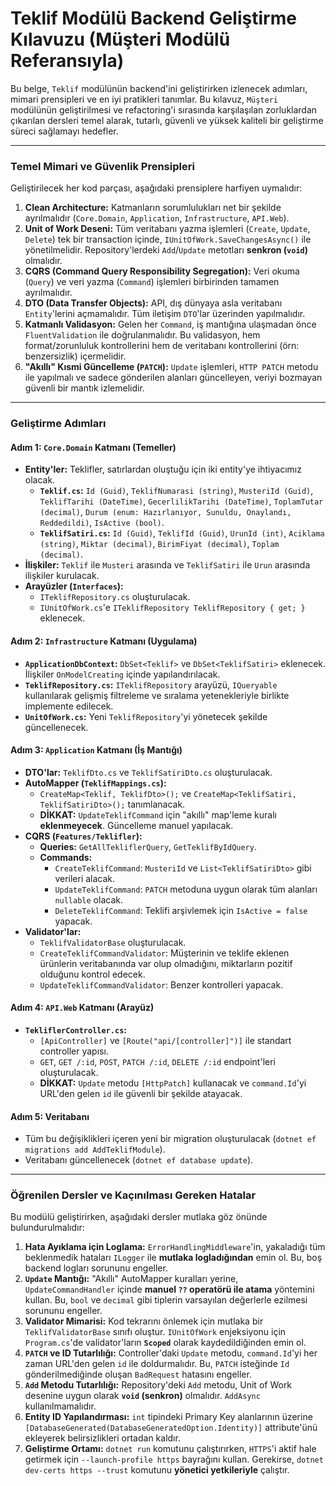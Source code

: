 # **Teklif Modülü Backend Geliştirme Kılavuzu (Müşteri Modülü Referansıyla)**

Bu belge, `Teklif` modülünün backend'ini geliştirirken izlenecek adımları, mimari prensipleri ve en iyi pratikleri tanımlar. Bu kılavuz, `Müşteri` modülünün geliştirilmesi ve refactoring'i sırasında karşılaşılan zorluklardan çıkarılan dersleri temel alarak, tutarlı, güvenli ve yüksek kaliteli bir geliştirme süreci sağlamayı hedefler.

---

### **Temel Mimari ve Güvenlik Prensipleri**

Geliştirilecek her kod parçası, aşağıdaki prensiplere harfiyen uymalıdır:

1.  **Clean Architecture:** Katmanların sorumlulukları net bir şekilde ayrılmalıdır (`Core.Domain`, `Application`, `Infrastructure`, `API.Web`).
2.  **Unit of Work Deseni:** Tüm veritabanı yazma işlemleri (`Create`, `Update`, `Delete`) tek bir transaction içinde, `IUnitOfWork.SaveChangesAsync()` ile yönetilmelidir. Repository'lerdeki `Add`/`Update` metotları **senkron (`void`)** olmalıdır.
3.  **CQRS (Command Query Responsibility Segregation):** Veri okuma (`Query`) ve veri yazma (`Command`) işlemleri birbirinden tamamen ayrılmalıdır.
4.  **DTO (Data Transfer Objects):** API, dış dünyaya asla veritabanı `Entity`'lerini açmamalıdır. Tüm iletişim `DTO`'lar üzerinden yapılmalıdır.
5.  **Katmanlı Validasyon:** Gelen her `Command`, iş mantığına ulaşmadan önce `FluentValidation` ile doğrulanmalıdır. Bu validasyon, hem format/zorunluluk kontrollerini hem de veritabanı kontrollerini (örn: benzersizlik) içermelidir.
6.  **"Akıllı" Kısmi Güncelleme (`PATCH`):** `Update` işlemleri, `HTTP PATCH` metodu ile yapılmalı ve sadece gönderilen alanları güncelleyen, veriyi bozmayan güvenli bir mantık izlemelidir.

---

### **Geliştirme Adımları**

#### **Adım 1: `Core.Domain` Katmanı (Temeller)**

*   **Entity'ler:** Teklifler, satırlardan oluştuğu için iki entity'ye ihtiyacımız olacak.
    *   **`Teklif.cs`:** `Id (Guid)`, `TeklifNumarasi (string)`, `MusteriId (Guid)`, `TeklifTarihi (DateTime)`, `GecerlilikTarihi (DateTime)`, `ToplamTutar (decimal)`, `Durum (enum: Hazırlanıyor, Sunuldu, Onaylandı, Reddedildi)`, `IsActive (bool)`.
    *   **`TeklifSatiri.cs`:** `Id (Guid)`, `TeklifId (Guid)`, `UrunId (int)`, `Aciklama (string)`, `Miktar (decimal)`, `BirimFiyat (decimal)`, `Toplam (decimal)`.
*   **İlişkiler:** `Teklif` ile `Musteri` arasında ve `TeklifSatiri` ile `Urun` arasında ilişkiler kurulacak.
*   **Arayüzler (`Interfaces`):**
    *   `ITeklifRepository.cs` oluşturulacak.
    *   `IUnitOfWork.cs`'e `ITeklifRepository TeklifRepository { get; }` eklenecek.

#### **Adım 2: `Infrastructure` Katmanı (Uygulama)**

*   **`ApplicationDbContext`:** `DbSet<Teklif>` ve `DbSet<TeklifSatiri>` eklenecek. İlişkiler `OnModelCreating` içinde yapılandırılacak.
*   **`TeklifRepository.cs`:** `ITeklifRepository` arayüzü, `IQueryable` kullanılarak gelişmiş filtreleme ve sıralama yetenekleriyle birlikte implemente edilecek.
*   **`UnitOfWork.cs`:** Yeni `TeklifRepository`'yi yönetecek şekilde güncellenecek.

#### **Adım 3: `Application` Katmanı (İş Mantığı)**

*   **DTO'lar:** `TeklifDto.cs` ve `TeklifSatiriDto.cs` oluşturulacak.
*   **AutoMapper (`TeklifMappings.cs`):**
    *   `CreateMap<Teklif, TeklifDto>();` ve `CreateMap<TeklifSatiri, TeklifSatiriDto>();` tanımlanacak.
    *   **DİKKAT:** `UpdateTeklifCommand` için "akıllı" map'leme kuralı **eklenmeyecek**. Güncelleme manuel yapılacak.
*   **CQRS (`Features/Teklifler`):**
    *   **Queries:** `GetAllTekliflerQuery`, `GetTeklifByIdQuery`.
    *   **Commands:**
        *   `CreateTeklifCommand`: `MusteriId` ve `List<TeklifSatiriDto>` gibi verileri alacak.
        *   `UpdateTeklifCommand`: `PATCH` metoduna uygun olarak tüm alanları `nullable` olacak.
        *   `DeleteTeklifCommand`: Teklifi arşivlemek için `IsActive = false` yapacak.
*   **Validator'lar:**
    *   `TeklifValidatorBase` oluşturulacak.
    *   `CreateTeklifCommandValidator`: Müşterinin ve teklife eklenen ürünlerin veritabanında var olup olmadığını, miktarların pozitif olduğunu kontrol edecek.
    *   `UpdateTeklifCommandValidator`: Benzer kontrolleri yapacak.

#### **Adım 4: `API.Web` Katmanı (Arayüz)**

*   **`TekliflerController.cs`:**
    *   `[ApiController]` ve `[Route("api/[controller]")]` ile standart controller yapısı.
    *   `GET`, `GET /:id`, `POST`, `PATCH /:id`, `DELETE /:id` endpoint'leri oluşturulacak.
    *   **DİKKAT:** `Update` metodu `[HttpPatch]` kullanacak ve `command.Id`'yi URL'den gelen `id` ile güvenli bir şekilde atayacak.

#### **Adım 5: Veritabanı**

*   Tüm bu değişiklikleri içeren yeni bir migration oluşturulacak (`dotnet ef migrations add AddTeklifModule`).
*   Veritabanı güncellenecek (`dotnet ef database update`).

---

### **Öğrenilen Dersler ve Kaçınılması Gereken Hatalar**

Bu modülü geliştirirken, aşağıdaki dersler mutlaka göz önünde bulundurulmalıdır:

1.  **Hata Ayıklama için Loglama:** `ErrorHandlingMiddleware`'in, yakaladığı tüm beklenmedik hataları `ILogger` ile **mutlaka logladığından** emin ol. Bu, boş backend logları sorununu engeller.
2.  **`Update` Mantığı:** "Akıllı" AutoMapper kuralları yerine, `UpdateCommandHandler` içinde **manuel `??` operatörü ile atama** yöntemini kullan. Bu, `bool` ve `decimal` gibi tiplerin varsayılan değerlerle ezilmesi sorununu engeller.
3.  **Validator Mimarisi:** Kod tekrarını önlemek için mutlaka bir `TeklifValidatorBase` sınıfı oluştur. `IUnitOfWork` enjeksiyonu için `Program.cs`'de validator'ların **`Scoped`** olarak kaydedildiğinden emin ol.
4.  **`PATCH` ve ID Tutarlılığı:** Controller'daki `Update` metodu, `command.Id`'yi her zaman URL'den gelen `id` ile doldurmalıdır. Bu, `PATCH` isteğinde `Id` gönderilmediğinde oluşan `BadRequest` hatasını engeller.
5.  **`Add` Metodu Tutarlılığı:** Repository'deki `Add` metodu, Unit of Work desenine uygun olarak **`void` (senkron)** olmalıdır. `AddAsync` kullanılmamalıdır.
6.  **Entity ID Yapılandırması:** `int` tipindeki Primary Key alanlarının üzerine `[DatabaseGenerated(DatabaseGeneratedOption.Identity)]` attribute'ünü ekleyerek belirsizlikleri ortadan kaldır.
7.  **Geliştirme Ortamı:** `dotnet run` komutunu çalıştırırken, `HTTPS`'i aktif hale getirmek için `--launch-profile https` bayrağını kullan. Gerekirse, `dotnet dev-certs https --trust` komutunu **yönetici yetkileriyle** çalıştır.
